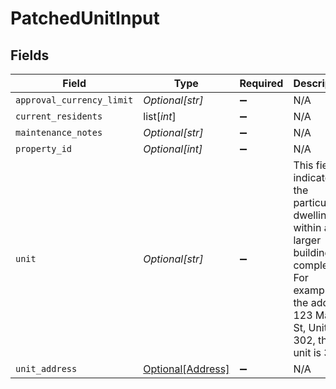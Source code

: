 # PatchedUnitInput


## Fields

| Field                                                                                                                                                | Type                                                                                                                                                 | Required                                                                                                                                             | Description                                                                                                                                          |
| ---------------------------------------------------------------------------------------------------------------------------------------------------- | ---------------------------------------------------------------------------------------------------------------------------------------------------- | ---------------------------------------------------------------------------------------------------------------------------------------------------- | ---------------------------------------------------------------------------------------------------------------------------------------------------- |
| `approval_currency_limit`                                                                                                                            | *Optional[str]*                                                                                                                                      | :heavy_minus_sign:                                                                                                                                   | N/A                                                                                                                                                  |
| `current_residents`                                                                                                                                  | list[*int*]                                                                                                                                          | :heavy_minus_sign:                                                                                                                                   | N/A                                                                                                                                                  |
| `maintenance_notes`                                                                                                                                  | *Optional[str]*                                                                                                                                      | :heavy_minus_sign:                                                                                                                                   | N/A                                                                                                                                                  |
| `property_id`                                                                                                                                        | *Optional[int]*                                                                                                                                      | :heavy_minus_sign:                                                                                                                                   | N/A                                                                                                                                                  |
| `unit`                                                                                                                                               | *Optional[str]*                                                                                                                                      | :heavy_minus_sign:                                                                                                                                   | This field indicates the particular dwelling within a larger building or complex. For example, in the address 123 Main St, Unit 302, the unit is 302 |
| `unit_address`                                                                                                                                       | [Optional[Address]](../../models/shared/address.md)                                                                                                  | :heavy_minus_sign:                                                                                                                                   | N/A                                                                                                                                                  |